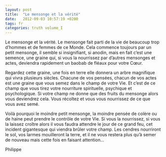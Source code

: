 ```yaml
---
layout: post
title:  "Le mensonge et la vérité"
date:   2012-09-03 10:57:19 +0200
tags: fr
categories: truth volume_I
---
```

Le mensonge et la vérité. Le mensonge fait parti de la vie de beaucoup trop d’hommes et de femmes de ce Monde. Cela commence toujours par un petit mensonge, il semble si insignifiant, si anodin, mais en fait c’est une semence, une graine qui, si vous la nourrissez par d’autres mensonges et actes, deviendra rapidement un baobab de fléaux pour votre Cœur.

Regardez cette graine, une fois en terre elle donnera un arbre magnifique qui vivra plusieurs siècles. Chacune de vos pensées, chacun de vos actes est une graine que vous semez dans le champ de votre Vie. Et c’est de ce champ que vous tirez votre nourriture spirituelle, psychique et psychologique. Si votre champ ne donne que des fruits du mensonge alors vous deviendrez cela. Vous récoltez et vous vous nourrissez de ce que vous avez semé.

Voilà pourquoi le moindre petit mensonge, la moindre pensée de colère ou de haine peut prendre le contrôle de votre Vie. Si vous la nourrissez, si vous la laissez croître alors il vous faudra attendre le jour de ce grand feu, cet incident gigantesque qui viendra brûler votre champ. Les cendres nourriront le sol, vos larmes mouilleront la terre, et il ne vous restera plus qu’à semer de nouveau mais cette fois en faisant attention…

Philippe

<!-- 
Ce(tte) œuvre est mise à disposition selon les termes de la Licence Creative Commons Attribution - Pas d’Utilisation Commerciale 4.0 International.
-->